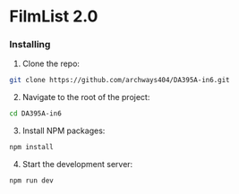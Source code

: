 # FilmList 2.0

### Installing

1. Clone the repo:
```sh
git clone https://github.com/archways404/DA395A-in6.git
```

2. Navigate to the root of the project:
```sh
cd DA395A-in6
```

3. Install NPM packages:
```sh
npm install
```

4. Start the development server:
```sh
npm run dev
```
